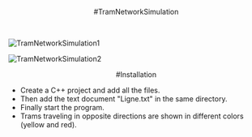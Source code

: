 <p align="center">
#TramNetworkSimulation
</p>

<br/>

![TramNetworkSimulation1](https://user-images.githubusercontent.com/120946916/233862425-80805603-8997-4d95-8dc4-0b8cc307929d.png)

![TramNetworkSimulation2](https://user-images.githubusercontent.com/120946916/233862433-c5f10739-97cb-4130-bfad-c48509bec4c9.png)



<p align="center">
#Installation
</p>

- Create a C++ project and add all the files.    
- Then add the text document "Ligne.txt" in the same directory.    
- Finally start the program.    
- Trams traveling in opposite directions are shown in different colors (yellow and red).  


